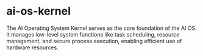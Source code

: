 # ai-os-kernel
The AI Operating System Kernel serves as the core foundation of the AI OS. It manages low-level system functions like task scheduling, resource management, and secure process execution, enabling efficient use of hardware resources. 
